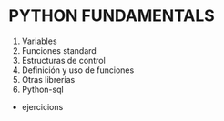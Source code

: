 # PYTHON FUNDAMENTALS
1. Variables
2. Funciones standard
3. Estructuras de control
4. Definición y uso de funciones
5. Otras librerías
6. Python-sql

- ejercicions